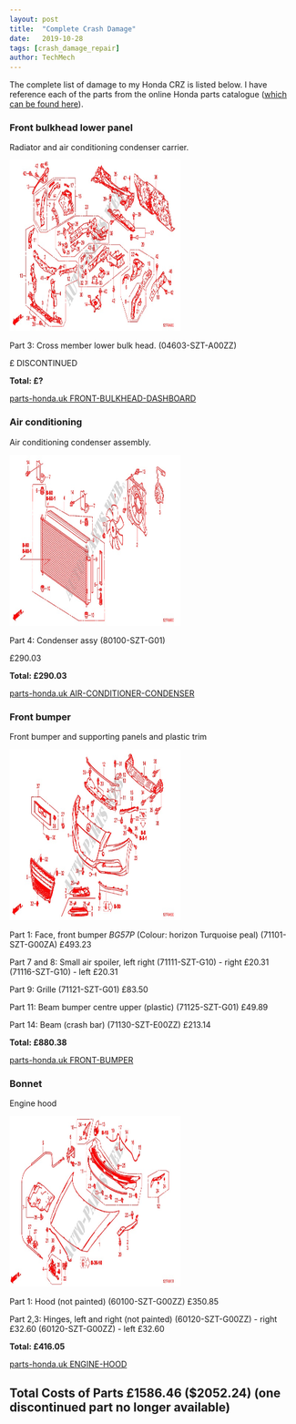 ```yaml
---
layout: post
title:  "Complete Crash Damage"
date:   2019-10-28
tags: [crash_damage_repair]
author: TechMech
---
```


The complete list of damage to my Honda CRZ is listed below.
I have reference each of the parts from the online Honda parts catalogue 
([which can be found here](https://www.parts-honda.uk/honda-cars/CR-Z/2011)).


### Front bulkhead lower panel
Radiator and air conditioning condenser carrier.

<a href="https://github.com/TechMechGarage/HondaCRZ/raw/master/img/CrashDamageRepair/HondaCrzPartCatalogue/FRONT-BULKHEAD-DASHBOARD-Honda-Cars-CR-Z-2011-BASE-6-speed-manual-B__4900.jpg">
 <img src="https://github.com/TechMechGarage/HondaCRZ/raw/master/img/CrashDamageRepair/HondaCrzPartCatalogue/FRONT-BULKHEAD-DASHBOARD-Honda-Cars-CR-Z-2011-BASE-6-speed-manual-B__4900.jpg" style="width:300px;height:300px;">
</a>


Part 3: Cross member lower bulk head.
(04603-SZT-A00ZZ)
 
£ DISCONTINUED 

**Total: £?**

<a href="https://www.parts-honda.uk/honda-cars/CR-Z/2011/BASE/BODY-PARTS/FRONT-BULKHEAD-DASHBOARD/17SZTB01/B__4900/6/20481">
parts-honda.uk FRONT-BULKHEAD-DASHBOARD
<a/>




### Air conditioning 
Air conditioning condenser assembly.

<a href="https://github.com/TechMechGarage/HondaCRZ/raw/master/img/CrashDamageRepair/HondaCrzPartCatalogue/AIR-CONDITIONER-CONDENSER--Honda-Cars-CR-Z-2011-BASE-6-speed-manual-B__5800.jpg">
 <img src="https://github.com/TechMechGarage/HondaCRZ/raw/master/img/CrashDamageRepair/HondaCrzPartCatalogue/AIR-CONDITIONER-CONDENSER--Honda-Cars-CR-Z-2011-BASE-6-speed-manual-B__5800.jpg" style="width:300px;height:300px;">
</a>

Part 4: Condenser assy
(80100-SZT-G01)

£290.03 

**Total: £290.03**

<a href="https://www.parts-honda.uk/honda-cars/CR-Z/2011/BASE/BODY-PARTS/AIR-CONDITIONER-CONDENSER-/17SZTB01/B__5800/6/20481">
parts-honda.uk AIR-CONDITIONER-CONDENSER
<a/>




### Front bumper 
Front bumper and supporting panels and plastic trim


<a href="https://github.com/TechMechGarage/HondaCRZ/raw/master/img/CrashDamageRepair/HondaCrzPartCatalogue/FRONT-BUMPER-Honda-Cars-CR-Z-2011-BASE-6-speed-manual-B__4600.jpg">
 <img src="https://github.com/TechMechGarage/HondaCRZ/raw/master/img/CrashDamageRepair/HondaCrzPartCatalogue/FRONT-BUMPER-Honda-Cars-CR-Z-2011-BASE-6-speed-manual-B__4600.jpg" style="width:300px;height:300px;">
</a>


Part 1: Face, front bumper *BG57P* (Colour: horizon Turquoise peal)
(71101-SZT-G00ZA)
£493.23


Part 7 and 8: Small air spoiler, left right
(71111-SZT-G10) - right
£20.31
(71116-SZT-G10) - left
£20.31


Part 9: Grille
(71121-SZT-G01)
£83.50


Part 11: Beam bumper centre upper (plastic)
(71125-SZT-G01)
£49.89

Part 14: Beam (crash bar)
(71130-SZT-E00ZZ)
£213.14


**Total: £880.38**

<a href="https://www.parts-honda.uk/honda-cars/CR-Z/2011/BASE/UPHOLSTERY/FRONT-BUMPER/17SZTB01/B__4600/5/20481">
parts-honda.uk FRONT-BUMPER
<a/>




### Bonnet 
Engine hood

<a href="https://github.com/TechMechGarage/HondaCRZ/raw/master/img/CrashDamageRepair/HondaCrzPartCatalogue/ENGINE-HOOD-RH-Honda-Cars-CR-Z-2011-BASE-6-speed-manual-B__5101.jpg">
 <img src="https://github.com/TechMechGarage/HondaCRZ/raw/master/img/CrashDamageRepair/HondaCrzPartCatalogue/ENGINE-HOOD-RH-Honda-Cars-CR-Z-2011-BASE-6-speed-manual-B__5101.jpg" style="width:300px;height:300px;">
</a>


Part 1: Hood (not painted)
(60100-SZT-G00ZZ)
£350.85

Part 2,3: Hinges, left and right (not painted)
(60120-SZT-G00ZZ) - right
£32.60
(60120-SZT-G00ZZ) - left
£32.60

**Total: £416.05**

<a href="https://www.parts-honda.uk/honda-cars/CR-Z/2011/BASE/BODY-PARTS/ENGINE-HOOD-RH-/17SZTB01/B__5101/6/20481">
parts-honda.uk ENGINE-HOOD
<a/>



## Total Costs of Parts £1586.46 ($2052.24) (one discontinued part no longer available)


